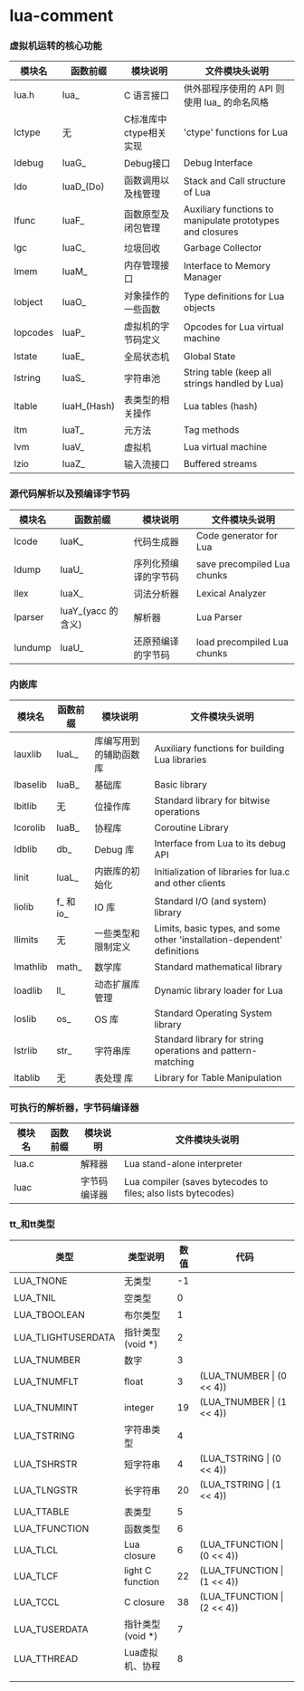 # lua-comment
### 虚拟机运转的核心功能
| 模块名   	| 函数前缀  | 模块说明 | 文件模块头说明                                            |
| -------- 	| --------  | -------- 	| ---------------------------------------------- 			|
| lua.h | lua_ 		| C 语言接口 |供外部程序使用的 API 则使用 lua_ 的命名风格													|
| lctype | 无 | C标准库中ctype相关实现 | 'ctype' functions for Lua |
| ldebug 	| luaG_ 	| Debug接口 	| Debug Interface 											|
| ldo 		| luaD_(Do) | 函数调用以及栈管理 		| Stack and Call structure of Lua				 			|
| lfunc 	| luaF_ 	| 函数原型及闭包管理 	| Auxiliary functions to manipulate prototypes and closures |
| lgc 		| luaC_ 	| 垃圾回收  		| Garbage Collector 										|
| lmem 		| luaM_ 	| 内存管理接口 		| Interface to Memory Manager 								|
| lobject 	| luaO_ 	| 对象操作的一些函数 	| Type definitions for Lua objects 							|
| lopcodes 	| luaP_ 	| 虚拟机的字节码定义 	| Opcodes for Lua virtual machine 							|
| lstate 	| luaE_ 	| 全局状态机 	|Global State												|
| lstring 	| luaS_ 	| 字符串池 	|String table (keep all strings handled by Lua)				|
| ltable 	| luaH_(Hash) | 表类型的相关操作 	|Lua tables (hash)											|
| ltm 		| luaT_ 	| 元方法 		|Tag methods												|
| lvm 		| luaV_ 	| 虚拟机 		|Lua virtual machine										|
| lzio 		| luaZ_ 	| 输入流接口  		|Buffered streams											|


### 源代码解析以及预编译字节码
| 模块名   	| 函数前缀  | 模块说明 | 文件模块头说明                         |
| -------- 	| --------  | -------- 	| ---------------------------------------------- 			|
| lcode    	| luaK_     | 代码生成器    	| Code generator for Lua                         			|
| ldump 	| luaU_ 	| 序列化预编译的字节码 	| save precompiled Lua chunks 								|
| llex 		| luaX_ 	| 词法分析器 		| Lexical Analyzer 											|
| lparser 	| luaY_(yacc 的含义) | 解析器	| Lua Parser 												|
| lundump 	| luaU_ 	| 还原预编译的字节码 	| load precompiled Lua chunks 								|

### 内嵌库
| 模块名   	| 函数前缀  | 模块说明 | 文件模块头说明                         |
| -------- 	| --------  | -------- 	| ---------------------------------------------- 			|
| lauxlib  	| luaL_     | 库编写用到的辅助函数库  	| Auxiliary functions for building Lua libraries 			|
| lbaselib 	| luaB_     | 基础库 	| Basic library                                  			|
| lbitlib | 无 | 位操作库 | Standard library for bitwise operations |
| lcorolib 	| luaB_ 	| 协程库 	| Coroutine Library 										|
| ldblib | db_ | Debug 库 | Interface from Lua to its debug API |
| linit 	| luaL_ 	| 内嵌库的初始化 | Initialization of libraries for lua.c and other clients 	|
| liolib | f_ 和 io_ | IO 库 | Standard I/O (and system) library |
| llimits | 无 | 一些类型和限制定义 | Limits, basic types, and some other 'installation-dependent' definitions |
| lmathlib | math_ | 数学库 | Standard mathematical library |
| loadlib | ll_ | 动态扩展库管理 | Dynamic library loader for Lua |
| loslib | os_ | OS 库 | Standard Operating System library |
| lstrlib | str_ | 字符串库 | Standard library for string operations and pattern-matching |
| ltablib | 无 | 表处理 库 | Library for Table Manipulation |
### 可执行的解析器，字节码编译器
| 模块名   	| 函数前缀  | 模块说明 | 文件模块头说明                         |
| -------- 	| --------  | -------- 	| ---------------------------------------------- 			|
| lua.c |  		| 解释器 | Lua stand-alone interpreter |
| luac |      | 字节码编译器 | Lua compiler (saves bytecodes to files; also lists bytecodes) |

### tt_和tt类型
| 类型   	| 类型说明  | 数值 | 代码                         |
| -------- 	| --------  | -------- 	| ---------------------------------------------- 			|
| LUA_TNONE | 无类型 | -1 |      |
| LUA_TNIL             | 空类型 | 0 |      |
| LUA_TBOOLEAN         | 布尔类型 | 1 |      |
| LUA_TLIGHTUSERDATA   | 指针类型(void *) | 2 |      |
| LUA_TNUMBER          | 数字 | 3 |      |
| LUA_TNUMFLT   | float | 3 | (LUA_TNUMBER \| (0 << 4)) |
| LUA_TNUMINT | integer | 19 | (LUA_TNUMBER \| (1 << 4)) |
| LUA_TSTRING          | 字符串类型 | 4 |      |
| LUA_TSHRSTR          | 短字符串 | 4 | (LUA_TSTRING \| (0 << 4)) |
| LUA_TLNGSTR          | 长字符串 | 20 | (LUA_TSTRING \| (1 << 4)) |
| LUA_TTABLE         | 表类型           | 5    |                             |
| LUA_TFUNCTION      | 函数类型 | 6 |      |
| LUA_TLCL           | Lua closure      | 6    | (LUA_TFUNCTION \| (0 << 4)) |
| LUA_TLCF           | light C function | 22   | (LUA_TFUNCTION \| (1 << 4)) |
| LUA_TCCL           | C closure        | 38   | (LUA_TFUNCTION \| (2 << 4)) |
| LUA_TUSERDATA      | 指针类型(void *) | 7    |                             |
| LUA_TTHREAD        | Lua虚拟机、协程  | 8    |                             |
|                    |                  |      |                             |
|                    |                  |      |      |
